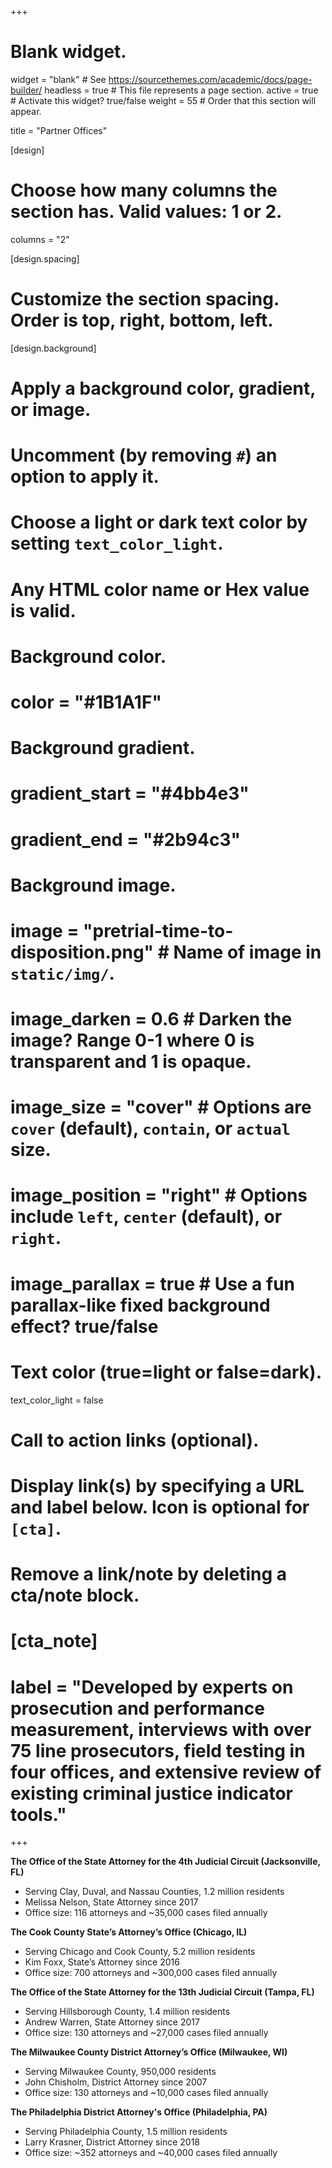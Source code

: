 +++
# Blank widget.
widget = "blank"  # See https://sourcethemes.com/academic/docs/page-builder/
headless = true  # This file represents a page section.
active = true  # Activate this widget? true/false
weight = 55  # Order that this section will appear.

title = "Partner Offices"

[design]
  # Choose how many columns the section has. Valid values: 1 or 2.
  columns = "2"

[design.spacing]
  # Customize the section spacing. Order is top, right, bottom, left.


[design.background]
  # Apply a background color, gradient, or image.
  #   Uncomment (by removing `#`) an option to apply it.
  #   Choose a light or dark text color by setting `text_color_light`.
  #   Any HTML color name or Hex value is valid.

  # Background color.
  # color = "#1B1A1F"
  
  # Background gradient.
  # gradient_start = "#4bb4e3"
  # gradient_end = "#2b94c3"
  
  # Background image.
  # image = "pretrial-time-to-disposition.png"  # Name of image in `static/img/`.
  # image_darken = 0.6  # Darken the image? Range 0-1 where 0 is transparent and 1 is opaque.
  # image_size = "cover"  #  Options are `cover` (default), `contain`, or `actual` size.
  # image_position = "right"  # Options include `left`, `center` (default), or `right`.
  # image_parallax = true  # Use a fun parallax-like fixed background effect? true/false
  
  # Text color (true=light or false=dark).
  text_color_light = false

# Call to action links (optional).
#   Display link(s) by specifying a URL and label below. Icon is optional for `[cta]`.
#   Remove a link/note by deleting a cta/note block.
# [cta_note]
#  label = "Developed by experts on prosecution and performance measurement, interviews with over 75 line prosecutors, field testing in four offices, and extensive review of existing criminal justice indicator tools."



+++



<b> The Office of the State Attorney for the 4th Judicial Circuit (Jacksonville, FL) </b>

- Serving Clay, Duval, and Nassau Counties, 1.2 million residents
- Melissa Nelson, State Attorney since 2017
- Office size: 116 attorneys and ~35,000 cases filed annually

<b> The Cook County State’s Attorney’s Office (Chicago, IL) </b>

- Serving Chicago and Cook County, 5.2 million residents
- Kim Foxx, State’s Attorney since 2016
- Office size: 700 attorneys and ~300,000 cases filed annually

<b> The Office of the State Attorney for the 13th Judicial Circuit (Tampa, FL) </b>

- Serving Hillsborough County, 1.4 million residents
- Andrew Warren, State Attorney since 2017
- Office size: 130 attorneys and ~27,000 cases filed annually

<b> The Milwaukee County District Attorney’s Office (Milwaukee, WI)  </b>

- Serving Milwaukee County, 950,000 residents
- John Chisholm, District Attorney since 2007
- Office size: 130 attorneys and ~10,000 cases filed annually

<b> The Philadelphia District Attorney's Office (Philadelphia, PA) </b>

- Serving Philadelphia County, 1.5 million residents
- Larry Krasner, District Attorney since 2018
- Office size: ~352 attorneys and ~40,000 cases filed annually






